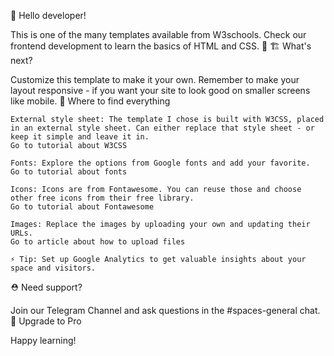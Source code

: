 👋 Hello developer!

This is one of the many templates available from W3schools. Check our frontend development to learn the basics of HTML and CSS. 🦄
🏗 What's next?

Customize this template to make it your own. Remember to make your layout responsive - if you want your site to look good on smaller screens like mobile.
🎨 Where to find everything

    External style sheet: The template I chose is built with W3CSS, placed in an external style sheet. Can either replace that style sheet - or keep it simple and leave it in.
    Go to tutorial about W3CSS

    Fonts: Explore the options from Google fonts and add your favorite.
    Go to tutorial about fonts

    Icons: Icons are from Fontawesome. You can reuse those and choose other free icons from their free library.
    Go to tutorial about Fontawesome

    Images: Replace the images by uploading your own and updating their URLs.
    Go to article about how to upload files

    ⚡️ Tip: Set up Google Analytics to get valuable insights about your space and visitors.

⛑ Need support?

Join our Telegram Channel and ask questions in the #spaces-general chat.
🚀 Upgrade to Pro

Happy learning!
